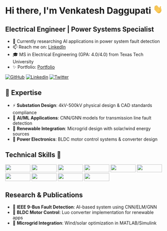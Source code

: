 # Hi there, I'm Venkatesh Daggupati <img width="30px" height="30" src="https://github.com/SatYu26/SatYu26/raw/master/Assets/Hi.gif" />
## Electrical Engineer | Power Systems Specialist
- 🌱 Currently researching AI applications in power system fault detection
- 📫 Reach me on: [LinkedIn](https://www.linkedin.com/in/venkatesh-dagcupati-115537237/)
- 🎓 MS in Electrical Engineering (GPA: 4.0/4.0) from Texas Tech University
- ✨ Portfolio: [Portfolio](https://venky21.com)

[![GitHub](https://img.shields.io/badge/Github-100000?style=for-the-badge&logo=github&logoColor=white)](https://github.com/venky-021)
[![Linkedin](https://img.shields.io/badge/Linkedin-0077B5?style=for-the-badge&logo=linkedin&logoColor=white)](https://www.linkedin.com/in/venkatesh-dagcupati-115537237/)
[![Twitter](https://img.shields.io/badge/Twitter-1DA1F2?style=for-the-badge&logo=twitter&logoColor=white)](https://twitter.com/venky_daggupati)

## 🌟 Expertise

- ⚡ **Substation Design**: 4kV-500kV physical design & CAD standards compliance
- 🧠 **AI/ML Applications**: CNN/GNN models for transmission line fault detection
- 🔋 **Renewable Integration**: Microgrid design with solar/wind energy sources
- 🔧 **Power Electronics**: BLDC motor control systems & converter design

## Technical Skills 💪
<p>
<!-- MATLAB -->
<img width ='80px' height='25px' src='https://img.shields.io/badge/MATLAB-0076A8?style=for-the-badge&logo=mathworks&logoColor=white' />
<!-- Simulink -->
<img width ='80px' height='25px' src='https://custom-icon-badges.demolab.com/badge/Simulink-0076A8?style=for-the-badge&logo=simulink' />

<!-- AutoCAD -->
<img width ='80px' height='25px' src='https://img.shields.io/badge/AutoCAD-0696D7?style=for-the-badge&logo=autodesk&logoColor=white' />
<!-- Revit -->
<img width ='80px' height='25px' src='https://custom-icon-badges.demolab.com/badge/Revit_MEP-0696D7?style=for-the-badge&logo=revit' />

<!-- Python -->
<img width ='80px' height='25px' src='https://img.shields.io/badge/Python-3776AB?style=for-the-badge&logo=python&logoColor=white' />
<!-- TensorFlow -->
<img width ='80px' height='25px' src='https://img.shields.io/badge/TensorFlow-FF6F00?style=for-the-badge&logo=tensorflow&logoColor=white' />

<!-- Power Systems -->
<img width ='80px' height='25px' src='https://custom-icon-badges.demolab.com/badge/Power_Systems-512BD4?style=for-the-badge&logo=lightning' />
<!-- ETAP -->
<img width ='80px' height='25px' src='https://custom-icon-badges.demolab.com/badge/ETAP-FF0000?style=for-the-badge&logo=etap' />

<!-- NFPA -->
<img width ='80px' height='25px' src='https://custom-icon-badges.demolab.com/badge/NFPA_70E-FF0000?style=for-the-badge&logo=warning' />
<!-- IEEE -->
<img width ='80px' height='25px' src='https://custom-icon-badges.demolab.com/badge/IEEE_Standards-00629B?style=for-the-badge&logo=ieee' />
</p>

## Research & Publications
- 📜 **IEEE 9-Bus Fault Detection**: AI-based system using CNN/ELM/GNN
- 📜 **BLDC Motor Control**: Luo converter implementation for renewable apps
- 📜 **Microgrid Integration**: Wind/solar optimization in MATLAB/Simulink
